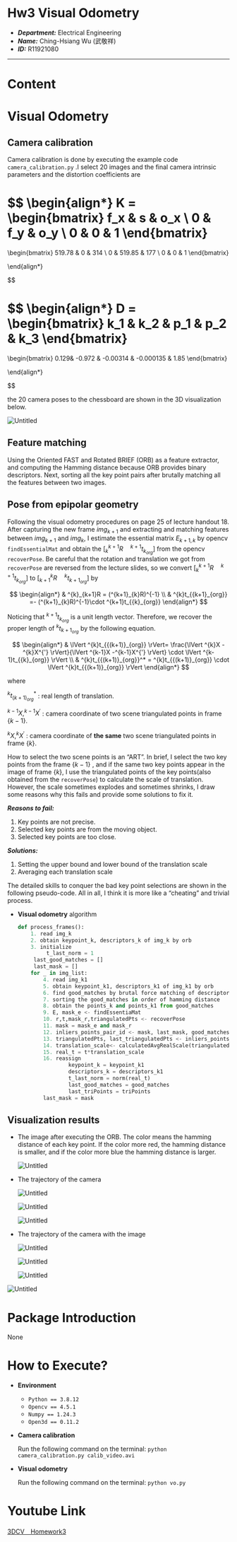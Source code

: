 # Hw3 Visual Odometry

- ***Department:*** Electrical Engineering
- ***Name:*** Ching-Hsiang Wu (武敬祥)
- ***ID:*** R11921080

---

# Content

# Visual Odometry

## Camera calibration

Camera calibration is done by executing the example code `camera_calibration.py` .I select 20 images and the final camera intrinsic parameters and the distortion coefficients are

$$
\begin{align*}
K = \begin{bmatrix}
f_x & s & o_x \\
0 & f_y & o_y \\
0 & 0 & 1
\end{bmatrix}
=
\begin{bmatrix}
519.78 & 0 & 314 \\
0 & 519.85 & 177 \\
0 & 0 & 1
\end{bmatrix}
 
\end{align*}

$$

$$
\begin{align*}
D = \begin{bmatrix}
k_1 & k_2 & p_1 & p_2 & k_3 
\end{bmatrix}
=
\begin{bmatrix}
0.129& -0.972 & -0.00314 & -0.000135 & 1.85
\end{bmatrix}
 
\end{align*}

$$

the 20 camera poses to the chessboard are shown in the 3D visualization below.

 

![Untitled](Hw3%20Visual%20Odometry%20d4f481208b284c3fad2d02335a3189a9/Untitled.png)

## Feature matching

Using the Oriented FAST and Rotated BRIEF (ORB) as a feature extractor, and computing the Hamming distance because ORB provides binary descriptors. Next, sorting all the key point pairs after brutally matching all the features between two images.

## Pose from epipolar geometry

Following the visual odometry procedures on page 25 of lecture handout 18. After capturing the new frame $img_{k+1}$ and extracting and matching features between $img_{k+1}$ and $img_k$, I estimate the essential matrix $E_{k+1,k}$ by opencv `findEssentialMat` and obtain the $[^{k+1}_{k}R \quad ^{k+1}t_{k_{org}}]$ from the opencv `recoverPose`. Be careful that the rotation and translation we got from `recoverPose` are reversed from the lecture slides, so we convert $[^{k+1}_{k}R \quad ^{k+1}t_{k_{org}}]$ to $[^{k}_{k+1}R \quad ^{k}t_{{k+1}_{org}}]$ by

$$
\begin{align*}
& ^{k}_{k+1}R = (^{k+1}_{k}R)^{-1} \\
& ^{k}t_{{k+1}_{org}} =- (^{k+1}_{k}R)^{-1}\cdot ^{k+1}t_{{k}_{org}}
\end{align*}
$$

Noticing that $^{k+1}t_{k_{org}}$  is a unit length vector. Therefore, we recover the proper length of  $^{k}t_{{k+1}_{org}}$ by the following equation.

$$
\begin{align*}
& \lVert ^{k}t_{{(k+1)}_{org}} \rVert= \frac{\lVert ^{k}X -^{k}X^{'} \rVert}{\lVert ^{k-1}X -^{k-1}X^{'} \rVert} \cdot \lVert ^{k-1}t_{{k}_{org}} \rVert \\
& ^{k}t_{{(k+1)}_{org}}^* = ^{k}t_{{(k+1)}_{org}} \cdot \lVert ^{k}t_{{(k+1)}_{org}} \rVert
\end{align*}
$$

where

$^{k}t_{{(k+1)}_{org}}^*$ : real length of translation.

$^{k-1}X,^{k-1}X^{'}$ : camera coordinate of two scene triangulated points in frame $\{k-1\}$.

$^{k}X,^{k}X^{'}$ : camera coordinate of **the same** two scene triangulated points in frame $\{k\}$.

How to select the two scene points is an “ART”. In brief, I select the two key points from the frame $\{k-1\}$ , and if the same two key points appear in the image of frame $\{k\}$, I use the triangulated points of the key points(also obtained from the `recoverPose`) to calculate the scale of translation. However, the scale sometimes explodes and sometimes shrinks, I draw some reasons why this fails and provide some solutions to fix it.

***Reasons to fail:***

1. Key points are not precise.
2. Selected key points are from the moving object.
3. Selected key points are too close.

***Solutions:***

1. Setting the upper bound and lower bound of the translation scale
2. Averaging each translation scale  

The detailed skills to conquer the bad key point selections are shown in the following pseudo-code. All in all, I think it is more like a “cheating” and trivial process. 

- **Visual odometry** algorithm
    
    ```python
    def process_frames():
    	1. read img_k
    	2. obtain keypoint_k, descriptors_k of img_k by orb 
    	3. initialize
    		 t_last_norm = 1
         last_good_matches = []
         last_mask = []
    	for _ in img_list:
    		4. read img_k1
    		5. obtain keypoint_k1, descriptors_k1 of img_k1 by orb 
    		6. find good_matches by brutal force matching of descriptors_k and descriptors_k1 
    		7. sorting the good_matches in order of hamming distance 
    		8. obtain the points_k and points_k1 from good_matches
    		9. E, mask_e <- findEssentiaMat
    		10. r,t,mask_r,triangulatedPts <- recoverPose
    		11. mask = mask_e and mask_r
    		12. inliers_points_pair_id <- mask, last_mask, good_matches, last_good_matches
    		13. triangulatedPts, last_triangulatedPts <- inliers_points_pair_id 
    		14. translation_scale<- calculatedAvgRealScale(triangulatedPts,last_triangulatedPts,t_last_norm)
    		15. real_t = t*translation_scale
    		16. reassign 
    				keypoint_k = keypoint_k1
    				descriptors_k = descriptors_k1 
    				t_last_norm = norm(real_t)
    				last_good_matches = good_matches
    				last_triPoints = triPoints
            last_mask = mask
    ```
    

## Visualization results

- The image after executing the ORB. The color means the hamming distance of each key point. If the color more red, the hamming distance is smaller, and if the color more blue the hamming distance is larger.
    
    
    ![Untitled](Hw3%20Visual%20Odometry%20d4f481208b284c3fad2d02335a3189a9/Untitled%201.png)
    
- The trajectory of the camera
    
    
    ![Untitled](Hw3%20Visual%20Odometry%20d4f481208b284c3fad2d02335a3189a9/Untitled%202.png)
    
    ![Untitled](Hw3%20Visual%20Odometry%20d4f481208b284c3fad2d02335a3189a9/Untitled%203.png)
    
    ![Untitled](Hw3%20Visual%20Odometry%20d4f481208b284c3fad2d02335a3189a9/Untitled%204.png)
    
- The trajectory of the camera with the image
    
    
    ![Untitled](Hw3%20Visual%20Odometry%20d4f481208b284c3fad2d02335a3189a9/Untitled%205.png)
    
    ![Untitled](Hw3%20Visual%20Odometry%20d4f481208b284c3fad2d02335a3189a9/Untitled%206.png)
    
    ![Untitled](Hw3%20Visual%20Odometry%20d4f481208b284c3fad2d02335a3189a9/Untitled%207.png)
    

![Untitled](Hw3%20Visual%20Odometry%20d4f481208b284c3fad2d02335a3189a9/Untitled%208.png)

# Package Introduction

None

# How to Execute?

- **Environment**
    - `Python == 3.8.12`
    - `Opencv == 4.5.1`
    - `Numpy == 1.24.3`
    - `Open3d == 0.11.2`
- **Camera calibration**
    
    Run the following command on the terminal: `python camera_calibration.py calib_video.avi`
    
- **Visual odometry**
    
    Run the following command on the terminal: `python vo.py`
    

# Youtube Link

[3DCV＿Homework3](https://www.youtube.com/watch?v=X04MG9JxGBs)